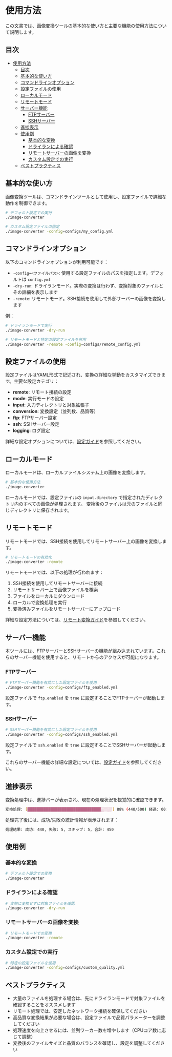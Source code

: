 # 使用方法

この文書では、画像変換ツールの基本的な使い方と主要な機能の使用方法について説明します。

## 目次

- [使用方法](#使用方法)
  - [目次](#目次)
  - [基本的な使い方](#基本的な使い方)
  - [コマンドラインオプション](#コマンドラインオプション)
  - [設定ファイルの使用](#設定ファイルの使用)
  - [ローカルモード](#ローカルモード)
  - [リモートモード](#リモートモード)
  - [サーバー機能](#サーバー機能)
    - [FTPサーバー](#ftpサーバー)
    - [SSHサーバー](#sshサーバー)
  - [進捗表示](#進捗表示)
  - [使用例](#使用例)
    - [基本的な変換](#基本的な変換)
    - [ドライランによる確認](#ドライランによる確認)
    - [リモートサーバーの画像を変換](#リモートサーバーの画像を変換)
    - [カスタム設定での実行](#カスタム設定での実行)
  - [ベストプラクティス](#ベストプラクティス)

## 基本的な使い方

画像変換ツールは、コマンドラインツールとして使用し、設定ファイルで詳細な動作を制御できます。

```bash
# デフォルト設定での実行
./image-converter

# カスタム設定ファイルの指定
./image-converter -config=configs/my_config.yml
```

## コマンドラインオプション

以下のコマンドラインオプションが利用可能です：

- `-config=<ファイルパス>`: 使用する設定ファイルのパスを指定します。デフォルトは `config.yml`
- `-dry-run`: ドライランモード。実際の変換は行わず、変換対象のファイルとその詳細を表示します
- `-remote`: リモートモード。SSH接続を使用して外部サーバーの画像を変換します

例：

```bash
# ドライランモードで実行
./image-converter -dry-run

# リモートモードと特定の設定ファイルを併用
./image-converter -remote -config=configs/remote_config.yml
```

## 設定ファイルの使用

設定ファイルはYAML形式で記述され、変換の詳細な挙動をカスタマイズできます。主要な設定カテゴリ：

- **remote**: リモート接続の設定
- **mode**: 実行モードの設定
- **input**: 入力ディレクトリと対象拡張子
- **conversion**: 変換設定（並列数、品質等）
- **ftp**: FTPサーバー設定
- **ssh**: SSHサーバー設定
- **logging**: ログ設定

詳細な設定オプションについては、[設定ガイド](CONFIG.md)を参照してください。

## ローカルモード

ローカルモードは、ローカルファイルシステム上の画像を変換します。

```bash
# 基本的な使用方法
./image-converter
```

ローカルモードでは、設定ファイルの `input.directory` で指定されたディレクトリ内のすべての画像が処理されます。
変換後のファイルは元のファイルと同じディレクトリに保存されます。

## リモートモード

リモートモードでは、SSH接続を使用してリモートサーバー上の画像を変換します。

```bash
# リモートモードの有効化
./image-converter -remote
```

リモートモードでは、以下の処理が行われます：

1. SSH接続を使用してリモートサーバーに接続
2. リモートサーバー上で画像ファイルを検索
3. ファイルをローカルにダウンロード
4. ローカルで変換処理を実行
5. 変換済みファイルをリモートサーバーにアップロード

詳細な設定方法については、[リモート変換ガイド](REMOTE.md)を参照してください。

## サーバー機能

本ツールには、FTPサーバーとSSHサーバーの機能が組み込まれています。これらのサーバー機能を使用すると、リモートからのアクセスが可能になります。

### FTPサーバー

```bash
# FTPサーバー機能を有効にした設定ファイルを使用
./image-converter -config=configs/ftp_enabled.yml
```

設定ファイルで `ftp.enabled` を `true` に設定することでFTPサーバーが起動します。

### SSHサーバー

```bash
# SSHサーバー機能を有効にした設定ファイルを使用
./image-converter -config=configs/ssh_enabled.yml
```

設定ファイルで `ssh.enabled` を `true` に設定することでSSHサーバーが起動します。

これらのサーバー機能の詳細な設定については、[設定ガイド](CONFIG.md)を参照してください。

## 進捗表示

変換処理中は、進捗バーが表示され、現在の処理状況を視覚的に確認できます。

```bash
変換処理: [████████████████████████████████░░░░░] 88% (440/500) 経過: 00:02:30 残り: 00:00:20
```

処理完了後には、成功/失敗の統計情報が表示されます：

```bash
処理結果: 成功: 440, 失敗: 5, スキップ: 5, 合計: 450
```

## 使用例

### 基本的な変換

```bash
# デフォルト設定での変換
./image-converter
```

### ドライランによる確認

```bash
# 実際に変換せずに対象ファイルを確認
./image-converter -dry-run
```

### リモートサーバーの画像を変換

```bash
# リモートモードでの変換
./image-converter -remote
```

### カスタム設定での実行

```bash
# 特定の設定ファイルを使用
./image-converter -config=configs/custom_quality.yml
```

## ベストプラクティス

- 大量のファイルを処理する場合は、先にドライランモードで対象ファイルを確認することをオススメします
- リモート処理では、安定したネットワーク接続を確保してください
- 高品質な変換結果が必要な場合は、設定ファイルで品質パラメーターを調整してください
- 処理速度を向上させるには、並列ワーカー数を増やします（CPUコア数に応じて調整）
- 変換後のファイルサイズと品質のバランスを確認し、設定を調整してください
